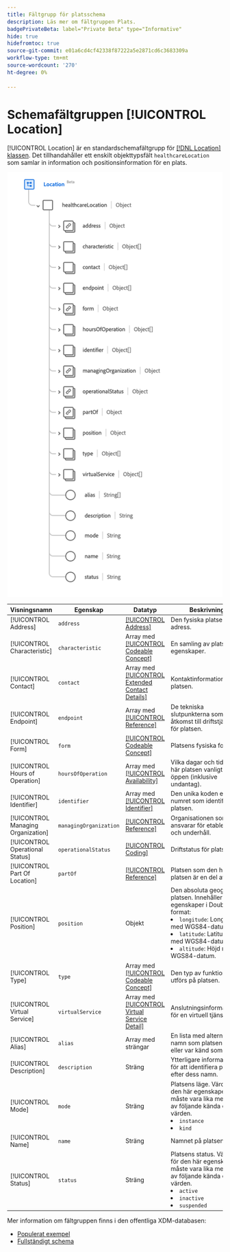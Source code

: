 ```yaml
---
title: Fältgrupp för platsschema
description: Läs mer om fältgruppen Plats.
badgePrivateBeta: label="Private Beta" type="Informative"
hide: true
hidefromtoc: true
source-git-commit: e01a6cd4cf42338f87222a5e2871cd6c3683309a
workflow-type: tm+mt
source-wordcount: '270'
ht-degree: 0%

---
```


# Schemafältgruppen [!UICONTROL Location]

[!UICONTROL Location] är en standardschemafältgrupp för [[!DNL Location] klassen](../../classes/location.md). Det tillhandahåller ett enskilt objekttypsfält `healthcareLocation` som samlar in information och positionsinformation för en plats.

![Fältgruppsstruktur](../../images/field-groups/location.png)

| Visningsnamn | Egenskap | Datatyp | Beskrivning |
| --- | --- | --- | --- |
| [!UICONTROL Address] | `address` | [[!UICONTROL Address]](../../data-types/healthcare/address.md) | Den fysiska platsens adress. |
| [!UICONTROL Characteristic] | `characteristic` | Array med [[!UICONTROL Codeable Concept]](../../data-types/healthcare/codeable-concept.md) | En samling av platsens egenskaper. |
| [!UICONTROL Contact] | `contact` | Array med [[!UICONTROL Extended Contact Details]](../../data-types/healthcare/extended-contact-detail.md) | Kontaktinformationen för platsen. |
| [!UICONTROL Endpoint] | `endpoint` | Array med [[!UICONTROL Reference]](../../data-types/healthcare/reference.md) | De tekniska slutpunkterna som ger åtkomst till driftstjänster för platsen. |
| [!UICONTROL Form] | `form` | [[!UICONTROL Codeable Concept]](../../data-types/healthcare/codeable-concept.md) | Platsens fysiska form. |
| [!UICONTROL Hours of Operation] | `hoursOfOperation` | Array med [[!UICONTROL Availability]](../../data-types/healthcare/availability.md) | Vilka dagar och tider den här platsen vanligtvis är öppen (inklusive undantag). |
| [!UICONTROL Identifier] | `identifier` | Array med [[!UICONTROL Identifier]](../../data-types/healthcare/identifier.md) | Den unika koden eller numret som identifierar platsen. |
| [!UICONTROL Managing Organization] | `managingOrganization` | [[!UICONTROL Reference]](../../data-types/healthcare/reference.md) | Organisationen som ansvarar för etablering och underhåll. |
| [!UICONTROL Operational Status] | `operationalStatus` | [[!UICONTROL Coding]](../../data-types/healthcare/coding.md) | Driftstatus för platsen. |
| [!UICONTROL Part Of Location] | `partOf` | [[!UICONTROL Reference]](../../data-types/healthcare/reference.md) | Platsen som den här platsen är en del av. |
| [!UICONTROL Position] | `position` | Objekt | Den absoluta geografiska platsen. Innehåller tre egenskaper i Double-format: <li>`longitude`: Longitud med WGS84-datum</li> <li>`latitude`: Latitude med WGS84-datum.</li> <li>`altitude`: Höjd med WGS84-datum.</li> |
| [!UICONTROL Type] | `type` | Array med [[!UICONTROL Codeable Concept]](../../data-types/healthcare/codeable-concept.md) | Den typ av funktion som utförs på platsen. |
| [!UICONTROL Virtual Service] | `virtualService` | Array med [[!UICONTROL Virtual Service Detail]](../../data-types/healthcare/virtual-service-detail.md) | Anslutningsinformationen för en virtuell tjänst. |
| [!UICONTROL Alias] | `alias` | Array med strängar | En lista med alternativa namn som platsen är eller var känd som. |
| [!UICONTROL Description] | `description` | Sträng | Ytterligare information för att identifiera platsen efter dess namn. |
| [!UICONTROL Mode] | `mode` | Sträng | Platsens läge. Värdet för den här egenskapen måste vara lika med ett av följande kända enum-värden. <li> `instance` </li> <li> `kind` </li> |
| [!UICONTROL Name] | `name` | Sträng | Namnet på platsen. |
| [!UICONTROL Status] | `status` | Sträng | Platsens status. Värdet för den här egenskapen måste vara lika med ett av följande kända enum-värden. <li> `active` </li> <li> `inactive` </li> <li> `suspended` </li> |

Mer information om fältgruppen finns i den offentliga XDM-databasen:

* [Populerat exempel](https://github.com/adobe/xdm/blob/master/extensions/industry/healthcare/fhir/fieldgroups/location.example.1.json)
* [Fullständigt schema](https://github.com/adobe/xdm/blob/master/extensions/industry/healthcare/fhir/fieldgroups/location.schema.json)
